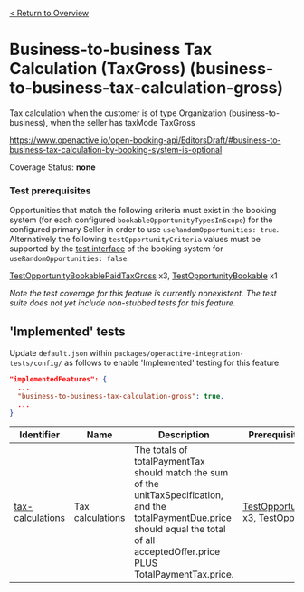 [< Return to Overview](../../README.md)
# Business-to-business Tax Calculation (TaxGross) (business-to-business-tax-calculation-gross)

Tax calculation when the customer is of type Organization (business-to-business), when the seller has taxMode TaxGross


https://www.openactive.io/open-booking-api/EditorsDraft/#business-to-business-tax-calculation-by-booking-system-is-optional

Coverage Status: **none**
### Test prerequisites
Opportunities that match the following criteria must exist in the booking system (for each configured `bookableOpportunityTypesInScope`) for the configured primary Seller in order to use `useRandomOpportunities: true`. Alternatively the following `testOpportunityCriteria` values must be supported by the [test interface](https://openactive.io/test-interface/) of the booking system for `useRandomOpportunities: false`.

[TestOpportunityBookablePaidTaxGross](https://openactive.io/test-interface#TestOpportunityBookablePaidTaxGross) x3, [TestOpportunityBookable](https://openactive.io/test-interface#TestOpportunityBookable) x1

*Note the test coverage for this feature is currently nonexistent. The test suite does not yet include non-stubbed tests for this feature.*


## 'Implemented' tests

Update `default.json` within `packages/openactive-integration-tests/config/` as follows to enable 'Implemented' testing for this feature:

```json
"implementedFeatures": {
  ...
  "business-to-business-tax-calculation-gross": true,
  ...
}
```

| Identifier | Name | Description | Prerequisites per Opportunity Type |
|------------|------|-------------|---------------|
| [tax-calculations](./implemented/tax-calculations-test.js) | Tax calculations | The totals of totalPaymentTax should match the sum of the unitTaxSpecification, and the totalPaymentDue.price should equal the total of all acceptedOffer.price PLUS TotalPaymentTax.price. | [TestOpportunityBookablePaidTaxGross](https://openactive.io/test-interface#TestOpportunityBookablePaidTaxGross) x3, [TestOpportunityBookable](https://openactive.io/test-interface#TestOpportunityBookable) x1 |


